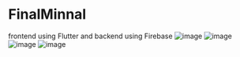 # FinalMinnal
frontend using Flutter and backend using Firebase
![image](https://github.com/Allwina/FinalMinnal/assets/85947960/e37d8d6d-5e79-4740-8fe7-372a0dde0030)
![image](https://github.com/Allwina/FinalMinnal/assets/85947960/b59db7cf-0bbc-4df5-9eff-980cc4189e69)
![image](https://github.com/Allwina/FinalMinnal/assets/85947960/f65e4390-b2b5-4b30-bdff-d2cf9770ab79)
![image](https://github.com/Allwina/FinalMinnal/assets/85947960/e651200f-4a18-41b2-b85d-130d53aedcc9)


